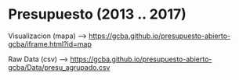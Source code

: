 # Presupuesto (2013 .. 2017)

Visualizacion (mapa) -->
https://gcba.github.io/presupuesto-abierto-gcba/iframe.html?id=map

Raw Data (csv) --> 
https://gcba.github.io/presupuesto-abierto-gcba/Data/presu_agrupado.csv
